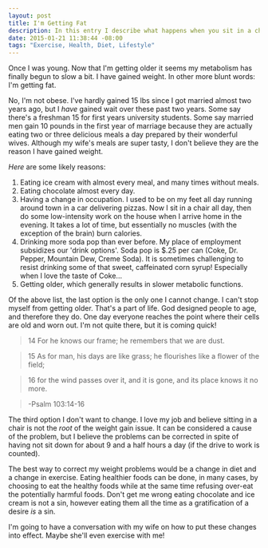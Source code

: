 ```yaml
---
layout: post
title: I'm Getting Fat
description: In this entry I describe what happens when you sit in a chair and do not exercise much.
date: 2015-01-21 11:38:44 -08:00
tags: "Exercise, Health, Diet, Lifestyle"
---
```


Once I was young. Now that I'm getting older it seems my metabolism has finally begun to slow a bit. I have gained weight. In other more blunt words: I'm getting fat.

No, I'm not obese. I've hardly gained 15 lbs since I got married almost two years ago, but I *have* gained wait over these past two years. Some say there's a freshman 15 for first years university students. Some say married men gain 10 pounds in the first year of marriage because they are actually eating two or three delicious meals a day prepared by their wonderful wives. Although my wife's meals are super tasty, I don't believe they are the reason I have gained weight.

*Here* are some likely reasons:

<ol>
<li>Eating ice cream with almost every meal, and many times without meals.</li>
<li>Eating chocolate almost every day.</li>
<li>Having a change in occupation. I used to be on my feet all day running around town in a car delivering pizzas. Now I sit in a chair all day, then do some low-intensity work on the house when I arrive home in the evening. It takes a lot of time, but essentially no muscles (with the exception of the brain) burn calories.</li>
<li>Drinking more soda pop than ever before. My place of employment subsidizes our 'drink options'. Soda pop is $.25 per can (Coke, Dr. Pepper, Mountain Dew, Creme Soda). It is sometimes challenging to resist drinking some of that sweet, caffeinated corn syrup! Especially when I love the taste of Coke...</li>
<li>Getting older, which generally results in slower metabolic functions.</li>
</ol>

Of the above list, the last option is the only one I cannot change. I can't stop myself from getting older. That's a part of life. God designed people to age, and therefore they do. One day everyone reaches the point where their cells are old and worn out. I'm not quite there, but it is coming quick!

> 14 For he knows our frame; he remembers that we are dust.

> 15 As for man, his days are like grass; he flourishes like a flower of the field;

> 16 for the wind passes over it, and it is gone, and its place knows it no more.

>-Psalm 103:14-16

The third option I don't want to change. I love my job and believe sitting in a chair is not the *root* of the weight gain issue. It can be considered a cause of the problem, but I believe the problems can be corrected in spite of having not sit down for about 9 and a half hours a day (if the drive to work is counted).

The best way to correct my weight problems would be a change in diet and a change in exercise. Eating healthier foods can be done, in many cases, by choosing to eat the healthy foods while at the same time refusing over-eat the potentially harmful foods. Don't get me wrong eating chocolate and ice cream is not a sin, however eating them all the time as a gratification of a desire *is* a sin.

I'm going to have a conversation with my wife on how to put these changes into effect. Maybe she'll even exercise with me!